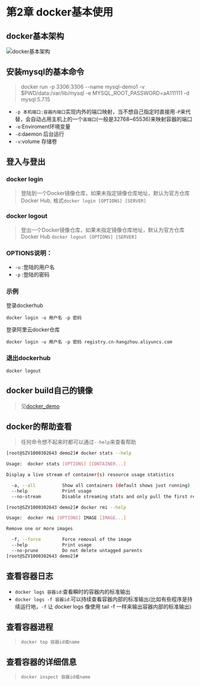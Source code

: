 # 第2章 docker基本使用

## docker基本架构

![docker基本架构](https://img1.mukewang.com/5cf21d7700011b3819201080.jpg)

## 安装mysql的基本命令

> docker run -p 3306:3306 --name mysql-demo1 -v $PWD/data:/var/lib/mysql -e MYSQL_ROOT_PASSWORD=aA111111 -d mysql:5.7.15

+ `-p 本机端口:容器内端口`实现内外的端口映射，当不想自己指定时直接用`-P`来代替，会自动占用主机上的一个`高端口`(一般是32768~65536)来映射容器的端口
+ `-e`:Enviroment环境变量
+ `-d`:daemon 后台运行
+ `-v`:volume 存储卷

## 登入与登出


### docker login 

> 登陆到一个Docker镜像仓库，如果未指定镜像仓库地址，默认为官方仓库 Docker Hub, 格式`docker login [OPTIONS] [SERVER]`


### docker logout

> 登出一个Docker镜像仓库，如果未指定镜像仓库地址，默认为官方仓库 Docker Hub `docker logout [OPTIONS] [SERVER]`


### OPTIONS说明：

+ `-u` :登陆的用户名
+ `-p` :登陆的密码

### 示例

登录dockerhub

```shell
docker login -u 用户名 -p 密码
```

登录阿里云docker仓库

```shell
docker login -u 用户名 -p 密码 registry.cn-hangzhou.aliyuncs.com
```

### 退出dockerhub

```shell
docker logout
```

## docker build自己的镜像

> 见[docker_demo](docker_demo)

## docker的帮助查看

> 任何命令想不起来时都可以通过`--help`来查看帮助

```bash
[root@SZV1000302643 demo2]# docker stats --help

Usage:  docker stats [OPTIONS] [CONTAINER...]

Display a live stream of container(s) resource usage statistics

  -a, --all          Show all containers (default shows just running)
  --help             Print usage
  --no-stream        Disable streaming stats and only pull the first result

[root@SZV1000302643 demo2]# docker rmi --help

Usage:  docker rmi [OPTIONS] IMAGE [IMAGE...]

Remove one or more images

  -f, --force        Force removal of the image
  --help             Print usage
  --no-prune         Do not delete untagged parents
[root@SZV1000302643 demo2]#
```

## 查看容器日志

+ `docker logs 容器id`:查看瞬时的容器内的标准输出
+ `docker logs -f 容器id`:可以持续查看容器内部的标准输出(比如有些程序是持续运行地，`-f` 让 docker logs 像使用 tail -f 一样来输出容器内部的标准输出)

## 查看容器进程

> `docker top 容器id或name`

## 查看容器的详细信息

> `docker inspect 容器id或name`
